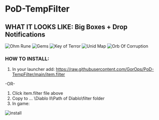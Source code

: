 # PoD-TempFilter

## WHAT IT LOOKS LIKE: Big Boxes + Drop Notifications

![Ohm Rune](https://cdn.discordapp.com/attachments/268485923551969292/818514031245525012/image.png)
![Gems](https://cdn.discordapp.com/attachments/268485923551969292/817969541170069534/image.png)
![Key of Terror](https://cdn.discordapp.com/attachments/268485923551969292/818516160060325948/image.png)
![Unid Map](https://cdn.discordapp.com/attachments/762837000410759209/818524241653792828/image.png)
![Orb Of Corruption](https://user-images.githubusercontent.com/23161804/110366112-77edc980-800b-11eb-8985-8cd6ba5f4160.png)


### HOW TO INSTALL:
1. In your launcher add: https://raw.githubusercontent.com/GorOps/PoD-TempFilter/main/item.filter 

-OR-

1. Click item.filter file above
2. Copy to ... \Diablo II\Path of Diablo\filter folder
3. In game:

![install](https://cdn.discordapp.com/attachments/762837000410759209/818519419000193064/filterinstall.png)
